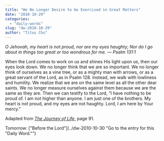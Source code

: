 ```yaml
---
title: "We No Longer Desire to be Exercised in Great Matters"
date: "2010-10-29"
categories: 
  - "daily-words"
slug: "dw-2010-10-29"
author: "Titus Chu"
---
```


_O Jehovah, my heart is not proud, nor are my eyes haughty; Nor do I go about in things too great or too wondrous for me. — Psalm 131:1_

When the Lord comes to work on us and shines His light upon us, then our eyes look down. We no longer think that we are so important. We no longer think of ourselves as a vine tree, or as a mighty man with arrows, or as a great servant of the Lord, as in Psalm 128. Instead, we walk with lowliness and humility. We realize that we are on the same level as all the other dear saints. We no longer measure ourselves against them because we are the same as they are. Then we can testify to the Lord, “I have nothing to be proud of. I am not higher than anyone. I am just one of the brothers. My heart is not proud, and my eyes are not haughty. Lord, I am here by Your mercy.”

Adapted from [_The Journey of Life,_](../book-journey/ "Go to the listing for this book.") page 91.

Tomorrow: ["Before the Lord"](../dw-2010-10-30 "Go to the entry for this "Daily Word."")
